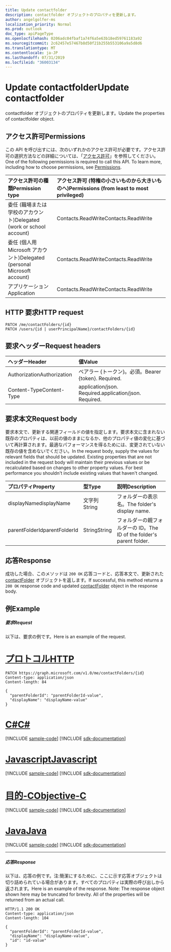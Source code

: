 ```yaml
---
title: Update contactfolder
description: contactfolder オブジェクトのプロパティを更新します。
author: angelgolfer-ms
localization_priority: Normal
ms.prod: outlook
doc_type: apiPageType
ms.openlocfilehash: 0206adc04fbaf1a74f6a5e63b18ed59761183a92
ms.sourcegitcommit: 2c62457e57467b8d50f21b255b553106a9a5d8d6
ms.translationtype: MT
ms.contentlocale: ja-JP
ms.lasthandoff: 07/31/2019
ms.locfileid: "36003134"
---
```

# <a name="update-contactfolder"></a><span data-ttu-id="982f5-103">Update contactfolder</span><span class="sxs-lookup"><span data-stu-id="982f5-103">Update contactfolder</span></span>

<span data-ttu-id="982f5-104">contactfolder オブジェクトのプロパティを更新します。</span><span class="sxs-lookup"><span data-stu-id="982f5-104">Update the properties of contactfolder object.</span></span>
## <a name="permissions"></a><span data-ttu-id="982f5-105">アクセス許可</span><span class="sxs-lookup"><span data-stu-id="982f5-105">Permissions</span></span>
<span data-ttu-id="982f5-p101">この API を呼び出すには、次のいずれかのアクセス許可が必要です。アクセス許可の選択方法などの詳細については、「[アクセス許可](/graph/permissions-reference)」を参照してください。</span><span class="sxs-lookup"><span data-stu-id="982f5-p101">One of the following permissions is required to call this API. To learn more, including how to choose permissions, see [Permissions](/graph/permissions-reference).</span></span>

|<span data-ttu-id="982f5-108">アクセス許可の種類</span><span class="sxs-lookup"><span data-stu-id="982f5-108">Permission type</span></span>      | <span data-ttu-id="982f5-109">アクセス許可 (特権の小さいものから大きいものへ)</span><span class="sxs-lookup"><span data-stu-id="982f5-109">Permissions (from least to most privileged)</span></span>              |
|:--------------------|:---------------------------------------------------------|
|<span data-ttu-id="982f5-110">委任 (職場または学校のアカウント)</span><span class="sxs-lookup"><span data-stu-id="982f5-110">Delegated (work or school account)</span></span> | <span data-ttu-id="982f5-111">Contacts.ReadWrite</span><span class="sxs-lookup"><span data-stu-id="982f5-111">Contacts.ReadWrite</span></span>    |
|<span data-ttu-id="982f5-112">委任 (個人用 Microsoft アカウント)</span><span class="sxs-lookup"><span data-stu-id="982f5-112">Delegated (personal Microsoft account)</span></span> | <span data-ttu-id="982f5-113">Contacts.ReadWrite</span><span class="sxs-lookup"><span data-stu-id="982f5-113">Contacts.ReadWrite</span></span>    |
|<span data-ttu-id="982f5-114">アプリケーション</span><span class="sxs-lookup"><span data-stu-id="982f5-114">Application</span></span> | <span data-ttu-id="982f5-115">Contacts.ReadWrite</span><span class="sxs-lookup"><span data-stu-id="982f5-115">Contacts.ReadWrite</span></span> |

## <a name="http-request"></a><span data-ttu-id="982f5-116">HTTP 要求</span><span class="sxs-lookup"><span data-stu-id="982f5-116">HTTP request</span></span>
<!-- { "blockType": "ignored" } -->
```http
PATCH /me/contactFolders/{id}
PATCH /users/{id | userPrincipalName}/contactFolders/{id}
```
## <a name="request-headers"></a><span data-ttu-id="982f5-117">要求ヘッダー</span><span class="sxs-lookup"><span data-stu-id="982f5-117">Request headers</span></span>
| <span data-ttu-id="982f5-118">ヘッダー</span><span class="sxs-lookup"><span data-stu-id="982f5-118">Header</span></span>       | <span data-ttu-id="982f5-119">値</span><span class="sxs-lookup"><span data-stu-id="982f5-119">Value</span></span> |
|:---------------|:--------|
| <span data-ttu-id="982f5-120">Authorization</span><span class="sxs-lookup"><span data-stu-id="982f5-120">Authorization</span></span>  | <span data-ttu-id="982f5-p102">ベアラー {トークン}。必須。</span><span class="sxs-lookup"><span data-stu-id="982f5-p102">Bearer {token}. Required.</span></span>  |
| <span data-ttu-id="982f5-123">Content-Type</span><span class="sxs-lookup"><span data-stu-id="982f5-123">Content-Type</span></span>  | <span data-ttu-id="982f5-p103">application/json. Required.</span><span class="sxs-lookup"><span data-stu-id="982f5-p103">application/json. Required.</span></span>  |

## <a name="request-body"></a><span data-ttu-id="982f5-126">要求本文</span><span class="sxs-lookup"><span data-stu-id="982f5-126">Request body</span></span>
<span data-ttu-id="982f5-p104">要求本文で、更新する関連フィールドの値を指定します。要求本文に含まれない既存のプロパティは、以前の値のままになるか、他のプロパティ値の変化に基づいて再計算されます。最適なパフォーマンスを得るためには、変更されていない既存の値を含めないでください。</span><span class="sxs-lookup"><span data-stu-id="982f5-p104">In the request body, supply the values for relevant fields that should be updated. Existing properties that are not included in the request body will maintain their previous values or be recalculated based on changes to other property values. For best performance you shouldn't include existing values that haven't changed.</span></span>

| <span data-ttu-id="982f5-130">プロパティ</span><span class="sxs-lookup"><span data-stu-id="982f5-130">Property</span></span>     | <span data-ttu-id="982f5-131">型</span><span class="sxs-lookup"><span data-stu-id="982f5-131">Type</span></span>   |<span data-ttu-id="982f5-132">説明</span><span class="sxs-lookup"><span data-stu-id="982f5-132">Description</span></span>|
|:---------------|:--------|:----------|
|<span data-ttu-id="982f5-133">displayName</span><span class="sxs-lookup"><span data-stu-id="982f5-133">displayName</span></span>|<span data-ttu-id="982f5-134">文字列</span><span class="sxs-lookup"><span data-stu-id="982f5-134">String</span></span>|<span data-ttu-id="982f5-135">フォルダーの表示名。</span><span class="sxs-lookup"><span data-stu-id="982f5-135">The folder's display name.</span></span>|
|<span data-ttu-id="982f5-136">parentFolderId</span><span class="sxs-lookup"><span data-stu-id="982f5-136">parentFolderId</span></span>|<span data-ttu-id="982f5-137">String</span><span class="sxs-lookup"><span data-stu-id="982f5-137">String</span></span>|<span data-ttu-id="982f5-138">フォルダーの親フォルダーの ID。</span><span class="sxs-lookup"><span data-stu-id="982f5-138">The ID of the folder's parent folder.</span></span>|

## <a name="response"></a><span data-ttu-id="982f5-139">応答</span><span class="sxs-lookup"><span data-stu-id="982f5-139">Response</span></span>

<span data-ttu-id="982f5-140">成功した場合、このメソッドは `200 OK` 応答コードと、応答本文で、更新された [contactFolder](../resources/contactfolder.md) オブジェクトを返します。</span><span class="sxs-lookup"><span data-stu-id="982f5-140">If successful, this method returns a `200 OK` response code and updated [contactFolder](../resources/contactfolder.md) object in the response body.</span></span>
## <a name="example"></a><span data-ttu-id="982f5-141">例</span><span class="sxs-lookup"><span data-stu-id="982f5-141">Example</span></span>
##### <a name="request"></a><span data-ttu-id="982f5-142">要求</span><span class="sxs-lookup"><span data-stu-id="982f5-142">Request</span></span>
<span data-ttu-id="982f5-143">以下は、要求の例です。</span><span class="sxs-lookup"><span data-stu-id="982f5-143">Here is an example of the request.</span></span>

# <a name="httptabhttp"></a>[<span data-ttu-id="982f5-144">プロトコル</span><span class="sxs-lookup"><span data-stu-id="982f5-144">HTTP</span></span>](#tab/http)
<!-- {
  "blockType": "request",
  "name": "update_contactfolder"
}-->
```http
PATCH https://graph.microsoft.com/v1.0/me/contactFolders/{id}
Content-type: application/json
Content-length: 84

{
  "parentFolderId": "parentFolderId-value",
  "displayName": "displayName-value"
}
```
# <a name="ctabcsharp"></a>[<span data-ttu-id="982f5-145">C#</span><span class="sxs-lookup"><span data-stu-id="982f5-145">C#</span></span>](#tab/csharp)
[!INCLUDE [sample-code](../includes/snippets/csharp/update-contactfolder-csharp-snippets.md)]
[!INCLUDE [sdk-documentation](../includes/snippets/snippets-sdk-documentation-link.md)]

# <a name="javascripttabjavascript"></a>[<span data-ttu-id="982f5-146">Javascript</span><span class="sxs-lookup"><span data-stu-id="982f5-146">Javascript</span></span>](#tab/javascript)
[!INCLUDE [sample-code](../includes/snippets/javascript/update-contactfolder-javascript-snippets.md)]
[!INCLUDE [sdk-documentation](../includes/snippets/snippets-sdk-documentation-link.md)]

# <a name="objective-ctabobjc"></a>[<span data-ttu-id="982f5-147">目的-C</span><span class="sxs-lookup"><span data-stu-id="982f5-147">Objective-C</span></span>](#tab/objc)
[!INCLUDE [sample-code](../includes/snippets/objc/update-contactfolder-objc-snippets.md)]
[!INCLUDE [sdk-documentation](../includes/snippets/snippets-sdk-documentation-link.md)]

# <a name="javatabjava"></a>[<span data-ttu-id="982f5-148">Java</span><span class="sxs-lookup"><span data-stu-id="982f5-148">Java</span></span>](#tab/java)
[!INCLUDE [sample-code](../includes/snippets/java/update-contactfolder-java-snippets.md)]
[!INCLUDE [sdk-documentation](../includes/snippets/snippets-sdk-documentation-link.md)]

---

##### <a name="response"></a><span data-ttu-id="982f5-149">応答</span><span class="sxs-lookup"><span data-stu-id="982f5-149">Response</span></span>
<span data-ttu-id="982f5-p105">以下は、応答の例です。注:簡潔にするために、ここに示す応答オブジェクトは切り詰められている場合があります。すべてのプロパティは実際の呼び出しから返されます。</span><span class="sxs-lookup"><span data-stu-id="982f5-p105">Here is an example of the response. Note: The response object shown here may be truncated for brevity. All of the properties will be returned from an actual call.</span></span>
<!-- {
  "blockType": "response",
  "truncated": true,
  "@odata.type": "microsoft.graph.contactFolder"
} -->
```http
HTTP/1.1 200 OK
Content-type: application/json
Content-length: 104

{
  "parentFolderId": "parentFolderId-value",
  "displayName": "displayName-value",
  "id": "id-value"
}
```

<!-- uuid: 8fcb5dbc-d5aa-4681-8e31-b001d5168d79
2015-10-25 14:57:30 UTC -->
<!-- {
  "type": "#page.annotation",
  "description": "Update contactfolder",
  "keywords": "",
  "section": "documentation",
  "tocPath": "",
  "suppressions": [
  ]
}-->
